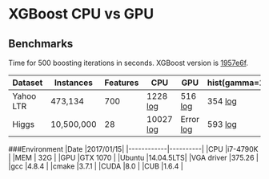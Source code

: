 # XGBoost CPU vs GPU

## Benchmarks

Time for 500 boosting iterations in seconds. XGBoost version is [1957e6f](https://github.com/dmlc/xgboost/tree/1957e6fb4dd823f94251e7378abef03cba05f545).

|Dataset | Instances | Features | CPU | GPU | hist(gamma=1) | hist(gamma=0) |
|--- | --- | --- | --- | --- | --- | --- |
|Yahoo LTR | 473,134 | 700 | 1228 [log](xgboost/xgboost_yahoo_speed.log)| 516 [log](xgboost/xgboost_gpu_yahoo_speed.log)| 354 [log](xgboost/xgboost_hist_gamma_1_yahoo_speed.log)| 394 [log](xgboost/xgboost_hist_yahoo_speed.log)|
|Higgs | 10,500,000 | 28 | 10027 [log](xgboost/xgboost_higgs_speed.log)| Error [log](xgboost/xgboost_gpu_higgs_speed.log)| 593 [log](xgboost/xgboost_hist_gamma_1_higgs_speed.log)| 639 [log](xgboost/xgboost_hist_higgs_speed.log)|


###Environment
|Date        |2017/01/15|
|------------|----------|
|CPU         |i7-4790K  |
|MEM         |     32G  |
|GPU         |GTX 1070  |
|Ubuntu      |14.04.5LTS|
|VGA driver  |375.26    |
|gcc         |4.8.4     |
|cmake       |3.7.1     |
|CUDA        |8.0       |
|CUB         |1.6.4     |
